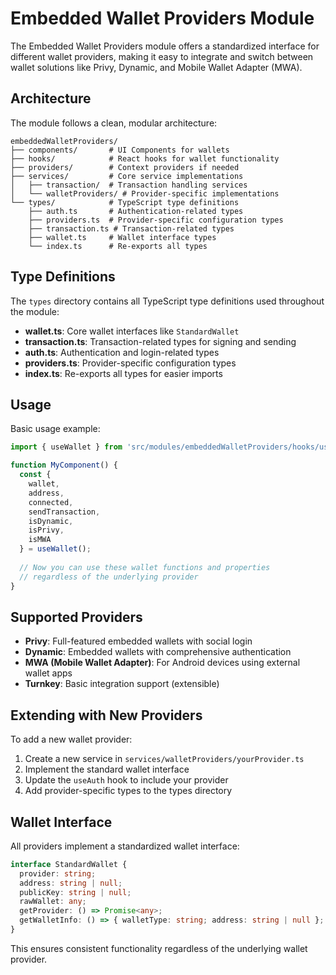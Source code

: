 # Embedded Wallet Providers Module

The Embedded Wallet Providers module offers a standardized interface for different wallet providers, making it easy to integrate and switch between wallet solutions like Privy, Dynamic, and Mobile Wallet Adapter (MWA).

## Architecture

The module follows a clean, modular architecture:

```
embeddedWalletProviders/
├── components/       # UI Components for wallets
├── hooks/            # React hooks for wallet functionality
├── providers/        # Context providers if needed
├── services/         # Core service implementations  
│   ├── transaction/  # Transaction handling services
│   └── walletProviders/ # Provider-specific implementations
└── types/            # TypeScript type definitions
    ├── auth.ts       # Authentication-related types
    ├── providers.ts  # Provider-specific configuration types
    ├── transaction.ts # Transaction-related types
    ├── wallet.ts     # Wallet interface types
    └── index.ts      # Re-exports all types
```

## Type Definitions

The `types` directory contains all TypeScript type definitions used throughout the module:

- **wallet.ts**: Core wallet interfaces like `StandardWallet`
- **transaction.ts**: Transaction-related types for signing and sending
- **auth.ts**: Authentication and login-related types
- **providers.ts**: Provider-specific configuration types
- **index.ts**: Re-exports all types for easier imports

## Usage

Basic usage example:

```typescript
import { useWallet } from 'src/modules/embeddedWalletProviders/hooks/useWallet';

function MyComponent() {
  const { 
    wallet, 
    address, 
    connected,
    sendTransaction,
    isDynamic,
    isPrivy,
    isMWA 
  } = useWallet();
  
  // Now you can use these wallet functions and properties
  // regardless of the underlying provider
}
```

## Supported Providers

- **Privy**: Full-featured embedded wallets with social login
- **Dynamic**: Embedded wallets with comprehensive authentication
- **MWA (Mobile Wallet Adapter)**: For Android devices using external wallet apps
- **Turnkey**: Basic integration support (extensible)

## Extending with New Providers

To add a new wallet provider:

1. Create a new service in `services/walletProviders/yourProvider.ts`
2. Implement the standard wallet interface
3. Update the `useAuth` hook to include your provider
4. Add provider-specific types to the types directory

## Wallet Interface

All providers implement a standardized wallet interface:

```typescript
interface StandardWallet {
  provider: string;
  address: string | null;
  publicKey: string | null;
  rawWallet: any;
  getProvider: () => Promise<any>;
  getWalletInfo: () => { walletType: string; address: string | null };
}
```

This ensures consistent functionality regardless of the underlying wallet provider.
